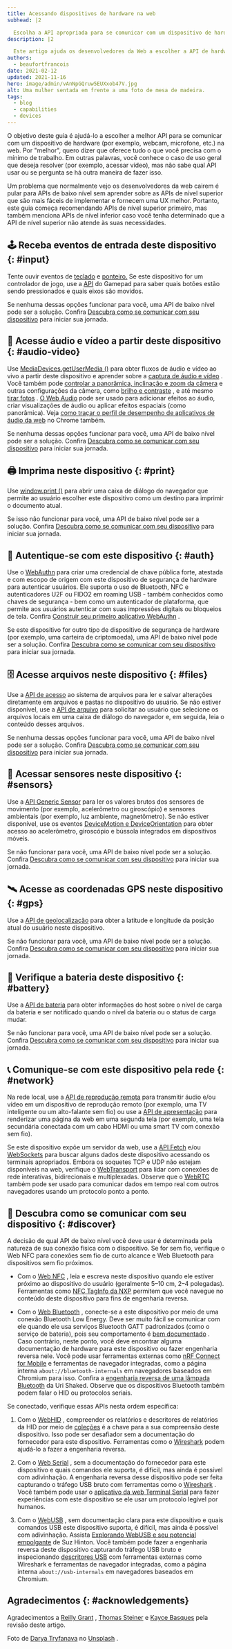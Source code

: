 ```yaml
---
title: Acessando dispositivos de hardware na web
subhead: |2

  Escolha a API apropriada para se comunicar com um dispositivo de hardware de sua escolha.
description: |2

  Este artigo ajuda os desenvolvedores da Web a escolher a API de hardware certa com base em um determinado dispositivo.
authors:
  - beaufortfrancois
date: 2021-02-12
updated: 2021-11-16
hero: image/admin/vAnNpGQruw5EUXxob47V.jpg
alt: Uma mulher sentada em frente a uma foto de mesa de madeira.
tags:
  - blog
  - capabilities
  - devices
---
```


O objetivo deste guia é ajudá-lo a escolher a melhor API para se comunicar com um dispositivo de hardware (por exemplo, webcam, microfone, etc.) na web. Por "melhor", quero dizer que oferece tudo o que você precisa com o mínimo de trabalho. Em outras palavras, você conhece o caso de uso geral que deseja resolver (por exemplo, acessar vídeo), mas não sabe qual API usar ou se pergunta se há outra maneira de fazer isso.

Um problema que normalmente vejo os desenvolvedores da web cairem é pular para APIs de baixo nível sem aprender sobre as APIs de nível superior que são mais fáceis de implementar e fornecem uma UX melhor. Portanto, este guia começa recomendando APIs de nível superior primeiro, mas também menciona APIs de nível inferior caso você tenha determinado que a API de nível superior não atende às suas necessidades.

## 🕹 Receba eventos de entrada deste dispositivo {: #input}

Tente ouvir eventos de [teclado](https://developer.mozilla.org/docs/Web/API/KeyboardEvent) e [ponteiro.](https://developer.mozilla.org/docs/Web/API/Pointer_events) Se este dispositivo for um controlador de jogo, use a [API](/gamepad/) do Gamepad para saber quais botões estão sendo pressionados e quais eixos são movidos.

Se nenhuma dessas opções funcionar para você, uma API de baixo nível pode ser a solução. Confira [Descubra como se comunicar com seu dispositivo](#discover) para iniciar sua jornada.

## 📸 Acesse áudio e vídeo a partir deste dispositivo {: #audio-video}

Use [MediaDevices.getUserMedia ()](https://developer.mozilla.org/docs/Web/API/MediaDevices/getUserMedia) para obter fluxos de áudio e vídeo ao vivo a partir deste dispositivo e aprender sobre a [captura de áudio e vídeo](https://www.html5rocks.com/en/tutorials/getusermedia/intro/) . Você também pode [controlar a panorâmica, inclinação e zoom da câmera](/camera-pan-tilt-zoom/) e outras configurações da câmera, como [brilho e contraste](https://developers.google.com/web/updates/2016/12/imagecapture) , e até mesmo [tirar fotos](https://beaufortfrancois.github.io/sandbox/image-capture/playground) . [O Web Audio](https://developer.mozilla.org/docs/Web/API/Web_Audio_API) pode ser usado para adicionar efeitos ao áudio, criar visualizações de áudio ou aplicar efeitos espaciais (como panorâmica). Veja [como traçar o perfil de desempenho de aplicativos de áudio da web](/profiling-web-audio-apps-in-chrome/) no Chrome também.

Se nenhuma dessas opções funcionar para você, uma API de baixo nível pode ser a solução. Confira [Descubra como se comunicar com seu dispositivo](#discover) para iniciar sua jornada.

## 🖨 Imprima neste dispositivo {: #print}

Use [window.print ()](https://developer.mozilla.org/docs/Web/API/Window/print) para abrir uma caixa de diálogo do navegador que permite ao usuário escolher este dispositivo como um destino para imprimir o documento atual.

Se isso não funcionar para você, uma API de baixo nível pode ser a solução. Confira [Descubra como se comunicar com seu dispositivo](#discover) para iniciar sua jornada.

## 🔐 Autentique-se com este dispositivo {: #auth}

Use o [WebAuthn](https://webauthn.io/) para criar uma credencial de chave pública forte, atestada e com escopo de origem com este dispositivo de segurança de hardware para autenticar usuários. Ele suporta o uso de Bluetooth, NFC e autenticadores U2F ou FIDO2 em roaming USB - também conhecidos como chaves de segurança - bem como um autenticador de plataforma, que permite aos usuários autenticar com suas impressões digitais ou bloqueios de tela. Confira [Construir seu primeiro aplicativo WebAuthn](https://developers.google.com/codelabs/webauthn-reauth) .

Se este dispositivo for outro tipo de dispositivo de segurança de hardware (por exemplo, uma carteira de criptomoeda), uma API de baixo nível pode ser a solução. Confira [Descubra como se comunicar com seu dispositivo](#discover) para iniciar sua jornada.

## 🗄 Acesse arquivos neste dispositivo {: #files}

Use a [API de acesso](/file-system-access/) ao sistema de arquivos para ler e salvar alterações diretamente em arquivos e pastas no dispositivo do usuário. Se não estiver disponível, use a [API de arquivo](https://developer.mozilla.org/docs/Web/API/File/Using_files_from_web_applications) para solicitar ao usuário que selecione os arquivos locais em uma caixa de diálogo do navegador e, em seguida, leia o conteúdo desses arquivos.

Se nenhuma dessas opções funcionar para você, uma API de baixo nível pode ser a solução. Confira [Descubra como se comunicar com seu dispositivo](#discover) para iniciar sua jornada.

## 🧲 Acessar sensores neste dispositivo {: #sensors}

Use a [API Generic Sensor](/generic-sensor/) para ler os valores brutos dos sensores de movimento (por exemplo, acelerômetro ou giroscópio) e sensores ambientais (por exemplo, luz ambiente, magnetômetro). Se não estiver disponível, use os eventos [DeviceMotion e DeviceOrientation](https://developers.google.com/web/fundamentals/native-hardware/device-orientation) para obter acesso ao acelerômetro, giroscópio e bússola integrados em dispositivos móveis.

Se não funcionar para você, uma API de baixo nível pode ser a solução. Confira [Descubra como se comunicar com seu dispositivo](#discover) para iniciar sua jornada.

## 🛰 Acesse as coordenadas GPS neste dispositivo {: #gps}

Use a [API de geolocalização](/native-hardware-user-location/) para obter a latitude e longitude da posição atual do usuário neste dispositivo.

Se não funcionar para você, uma API de baixo nível pode ser a solução. Confira [Descubra como se comunicar com seu dispositivo](#discover) para iniciar sua jornada.

## 🔋 Verifique a bateria deste dispositivo {: #battery}

Use a [API de bateria](https://developer.mozilla.org/docs/Web/API/Battery_Status_API) para obter informações do host sobre o nível de carga da bateria e ser notificado quando o nível da bateria ou o status de carga mudar.

Se não funcionar para você, uma API de baixo nível pode ser a solução. Confira [Descubra como se comunicar com seu dispositivo](#discover) para iniciar sua jornada.

## 📞 Comunique-se com este dispositivo pela rede {: #network}

Na rede local, use a [API de reprodução remota](https://www.chromestatus.com/feature/5778318691401728) para transmitir áudio e/ou vídeo em um dispositivo de reprodução remoto (por exemplo, uma TV inteligente ou um alto-falante sem fio) ou use a [API de apresentação](https://developers.google.com/web/updates/2018/04/present-web-pages-to-secondary-attached-displays) para renderizar uma página da web em uma segunda tela (por exemplo, uma tela secundária conectada com um cabo HDMI ou uma smart TV com conexão sem fio).

Se este dispositivo expõe um servidor da web, use a [API Fetch](https://developer.mozilla.org/docs/Web/API/Fetch_API) e/ou [WebSockets](https://developer.mozilla.org/docs/Web/API/WebSockets_API) para buscar alguns dados deste dispositivo acessando os terminais apropriados. Embora os soquetes TCP e UDP não estejam disponíveis na web, verifique o [WebTransport](/webtransport/) para lidar com conexões de rede interativas, bidirecionais e multiplexadas. Observe que o [WebRTC](/webrtc-standard-announcement/) também pode ser usado para comunicar dados em tempo real com outros navegadores usando um protocolo ponto a ponto.

## 🧱 Descubra como se comunicar com seu dispositivo {: #discover}

A decisão de qual API de baixo nível você deve usar é determinada pela natureza de sua conexão física com o dispositivo. Se for sem fio, verifique o Web NFC para conexões sem fio de curto alcance e Web Bluetooth para dispositivos sem fio próximos.

- Com o [Web NFC](/nfc) , leia e escreva neste dispositivo quando ele estiver próximo ao dispositivo do usuário (geralmente 5–10 cm, 2–4 polegadas). Ferramentas como [NFC TagInfo da NXP](https://play.google.com/store/apps/details?id=com.nxp.taginfolite) permitem que você navegue no conteúdo deste dispositivo para fins de engenharia reversa.

- Com o [Web Bluetooth](/bluetooth/) , conecte-se a este dispositivo por meio de uma conexão Bluetooth Low Energy. Deve ser muito fácil se comunicar com ele quando ele usa serviços Bluetooth GATT padronizados (como o serviço de bateria), pois seu comportamento é [bem documentado](https://www.bluetooth.com/specifications/gatt/) . Caso contrário, neste ponto, você deve encontrar alguma documentação de hardware para este dispositivo ou fazer engenharia reversa nele. Você pode usar ferramentas externas como [nRF Connect for Mobile](https://play.google.com/store/apps/details?id=no.nordicsemi.android.mcp) e ferramentas de navegador integradas, como a página interna `about://bluetooth-internals` em navegadores baseados em Chromium para isso. Confira a [engenharia reversa de uma lâmpada Bluetooth](https://urish.medium.com/reverse-engineering-a-bluetooth-lightbulb-56580fcb7546) da Uri Shaked. Observe que os dispositivos Bluetooth também podem falar o HID ou protocolos seriais.

Se conectado, verifique essas APIs nesta ordem específica:

1. Com o [WebHID](/hid/) , compreender os relatórios e descritores de relatórios da HID por meio de [coleções](https://webhid-collections.glitch.me/) é a chave para a sua compreensão deste dispositivo. Isso pode ser desafiador sem a documentação do fornecedor para este dispositivo. Ferramentas como o [Wireshark](https://gitlab.com/wireshark/wireshark/-/wikis/CaptureSetup/USB) podem ajudá-lo a fazer a engenharia reversa.

2. Com o [Web Serial](/serial/) , sem a documentação do fornecedor para este dispositivo e quais comandos ele suporta, é difícil, mas ainda é possível com adivinhação. A engenharia reversa desse dispositivo pode ser feita capturando o tráfego USB bruto com ferramentas como o [Wireshark](https://gitlab.com/wireshark/wireshark/-/wikis/CaptureSetup/USB) . Você também pode usar o [aplicativo da web Terminal Serial](https://googlechromelabs.github.io/serial-terminal/) para fazer experiências com este dispositivo se ele usar um protocolo legível por humanos.

3. Com o [WebUSB](/usb/) , sem documentação clara para este dispositivo e quais comandos USB este dispositivo suporta, é difícil, mas ainda é possível com adivinhação. Assista [Explorando WebUSB e seu potencial empolgante](https://www.youtube.com/watch?v=IpfZ8Nj3uiE) de Suz Hinton. Você também pode fazer a engenharia reversa deste dispositivo capturando tráfego USB bruto e inspecionando [descritores USB](https://www.beyondlogic.org/usbnutshell/usb5.shtml) com ferramentas externas como Wireshark e ferramentas de navegador integradas, como a página interna `about://usb-internals` em navegadores baseados em Chromium.

## Agradecimentos {: #acknowledgements}

Agradecimentos a [Reilly Grant](https://github.com/reillyeon) , [Thomas Steiner](/authors/thomassteiner/) e [Kayce Basques](/authors/kaycebasques/) pela revisão deste artigo.

Foto de [Darya Tryfanava](https://unsplash.com/@darya_tryfanava) no [Unsplash](https://unsplash.com/photos/uZBGDkYkvhM) .
